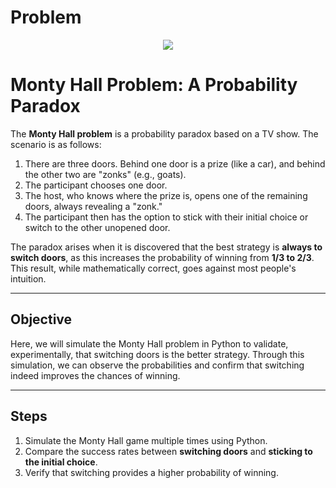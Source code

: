 # Problem

<p align="center">
  <img src="https://github.com/VictorFrancheto/Problem/blob/main/image_problem.jpg" >
</p>

# Monty Hall Problem: A Probability Paradox

The **Monty Hall problem** is a probability paradox based on a TV show. The scenario is as follows:

1. There are three doors. Behind one door is a prize (like a car), and behind the other two are "zonks" (e.g., goats).
2. The participant chooses one door.
3. The host, who knows where the prize is, opens one of the remaining doors, always revealing a "zonk."
4. The participant then has the option to stick with their initial choice or switch to the other unopened door.

The paradox arises when it is discovered that the best strategy is **always to switch doors**, as this increases the probability of winning from **1/3 to 2/3**. This result, while mathematically correct, goes against most people's intuition.

---

## Objective

Here, we will simulate the Monty Hall problem in Python to validate, experimentally, that switching doors is the better strategy. Through this simulation, we can observe the probabilities and confirm that switching indeed improves the chances of winning.

---

## Steps

1. Simulate the Monty Hall game multiple times using Python.
2. Compare the success rates between **switching doors** and **sticking to the initial choice**.
3. Verify that switching provides a higher probability of winning.
